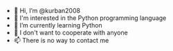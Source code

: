 - 👋 Hi, I’m @kurban2008
- 👀 I'm interested in the Python programming language
- 🌱 I’m currently learning Python
- 💞️ I don't want to cooperate with anyone
- 📫 There is no way to contact me

<!---
kurban2008/kurban2008 is a ✨ special ✨ repository because its `README.md` (this file) appears on your GitHub profile.
You can click the Preview link to take a look at your changes.
--->
